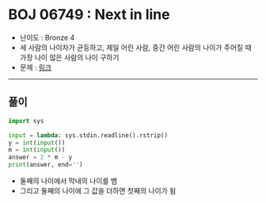 # BOJ 06749 : Next in line
- 난이도 : Bronze 4
- 세 사람의 나이차가 균등하고, 제일 어린 사람, 중간 어린 사람의 나이가 주어질 때 가장 나이 많은 사람의 나이 구하기
- 문제 : [링크](https://www.acmicpc.net/problem/6749)

---  

## 풀이
```python
import sys

input = lambda: sys.stdin.readline().rstrip()
y = int(input())
m = int(input())
answer = 2 * m - y
print(answer, end='')

```
- 둘째의 나이에서 막내의 나이를 뱀
- 그리고 둘째의 나이에 그 값을 더하면 첫째의 나이가 됨
